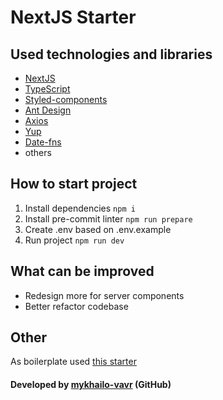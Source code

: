# NextJS Starter

## Used technologies and libraries

- [NextJS](https://nextjs.org/)
- [TypeScript](https://www.typescriptlang.org/)
- [Styled-components](https://styled-components.com/)
- [Ant Design](https://ant.design/)
- [Axios](https://axios-http.com/)
- [Yup](https://www.npmjs.com/package/yup)
- [Date-fns](https://date-fns.org/)
- others

## How to start project

1. Install dependencies
   `npm i`
2. Install pre-commit linter
   `npm run prepare`
3. Create .env based on .env.example
4. Run project
   `npm run dev`

## What can be improved

- Redesign more for server components
- Better refactor codebase

## Other

As boilerplate used [this starter](https://github.com/mykhailo-vavr/nextjs-starter)

#### Developed by [mykhailo-vavr](https://github.com/mykhailo-vavr) (GitHub)
